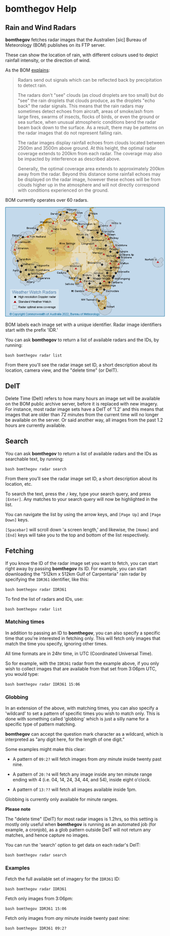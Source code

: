 # bomthegov Help

## Rain and Wind Radars

**bomthegov** fetches radar images that the Australien [sic] Bureau of Meteorology (BOM) publishes on its FTP server.

These can show the location of rain, with different colours used to depict rainfall intensity, or the direction of wind.

As the BOM [explains](http://www.bom.gov.au/australia/radar/about/):

> Radars send out signals which can be reflected back by precipitation to detect rain.
>
> The radars don't "see" clouds (as cloud droplets are too small) but do "see" the rain droplets that clouds produce, as the droplets "echo back" the radar signals. This means that the rain radars may sometimes detect echoes from aircraft, areas of smoke/ash from large fires, swarms of insects, flocks of birds, or even the ground or sea surface, when unusual atmospheric conditions bend the radar beam back down to the surface. As a result, there may be patterns on the radar images that do not represent falling rain.
>
> The radar images display rainfall echoes from clouds located between 2500m and 3500m above ground. At this height, the optimal radar coverage extends to 200km from each radar. The coverage may also be impacted by interference as described above.
>
> Generally, the optimal coverage area extends to approximately 200km away from the radar. Beyond this distance some rainfall echoes may be displayed on the radar image, however these echoes will be from clouds higher up in the atmosphere and will not directly correspond with conditions experienced on the ground.


BOM currently operates over 60 radars.

![Map of BOM Radars](assets/bom-radars-map.png)


BOM labels each image set with a unique identifier. Radar image identifiers start with the prefix 'IDR.'

You can ask **bomthegov** to return a list of available radars and the IDs, by running:

  `bash bomthegov radar list`

From there you'll see the radar image set ID, a short description about its location, camera view, and the "delete time" (or DelT).


## DelT

Delete Time (Delt) refers to how many hours an image set will be available on the BOM public archive server, before it is replaced with new imagery. For instance, most radar image sets have a DelT of '1.2' and this means that images that are older than 72 minutes from the current time will no longer be available on the server. Or said another way, all images from the past 1.2 hours are currently available.



## Search

You can ask **bomthegov** to return a list of available radars and the IDs as searchable text, by running:

  `bash bomthegov radar search`

From there you'll see the radar image set ID, a short description about its location, etc.

To search the text, press the `/` key, type your search query, and press `[Enter]`. Any matches to your search query will now be highlighted in the list.

You can navigate the list by using the arrow keys, and `[Page Up]` and `[Page Down]` keys.

`[Spacebar]` will scroll down 'a screen length,' and likewise, the `[Home]` and `[End]` keys will take you to the top and bottom of the list respectively.



## Fetching

If you know the ID of the radar image set you want to fetch, you can start right away by passing **bomthegov** its ID. For example, you can start downloading the "512km x 512km Gulf of Carpentaria" rain radar by specifying the `IDR361` identifier, like this:

  `bash bomthegov radar IDR361`


To find the list of radars and IDs, use:

  `bash bomthegov radar list`




### Matching times

In addition to passing an ID to **bomthegov**, you can also specify a specific time that you're interested in fetching only. This will fetch only images that match the time you specify, ignoring other times.

All time formats are in 24hr time, in UTC (Coordinated Universal Time).

So for example, with the `IDR361` radar from the example above, if you only wish to collect images that are available from that set from 3:06pm UTC, you would type:

  `bash bomthegov radar IDR361 15:06`


### Globbing

In an extension of the above, with matching times, you can also specify a 'wildcard' to set a pattern of specific times you wish to match only. This is done with something called 'globbing' which is just a silly name for a specific type of pattern matching.

**bomthegov** can accept the question mark character as a wildcard, which is interpreted as "any digit here, for the length of one digit."

Some examples might make this clear:

  * A pattern of `09:2?` will fetch images from *any* minute inside twenty past nine.

  * A pattern of `20:?4` will fetch any image inside any ten minute range ending with 4 (i.e. 04, 14, 24, 34, 44, and 54), inside eight o'clock.

  * A pattern of `13:??` will fetch all images available inside 1pm.

Globbing is currently only available for minute ranges.


**Please note**

The "delete time" (DelT) for most radar images is 1.2hrs, so this setting is mostly only useful when **bomthegov** is running as an automated job (for example, a cronjob), as a glob pattern outside DelT will not return any matches, and hence capture no images.

You can run the 'search' option to get data on each radar's DelT:

  `bash bomthegov radar search`




### Examples

Fetch the full available set of imagery for the `IDR361` ID:

  `bash bomthegov radar IDR361`


Fetch only images from 3:06pm:

  `bash bomthegov IDR361 15:06`


Fetch only images from *any* minute inside twenty past nine:

  `bash bomthegov IDR361 09:2?`

